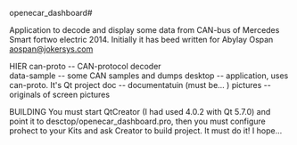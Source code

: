openecar_dashboard#

Application to decode and display some data from CAN-bus of Mercedes Smart fortwo electric 2014. Initially it has beed written for Abylay Ospan <aospan@jokersys.com>

HIER
can-proto    -- CAN-protocol decoder  
data-sample  -- some CAN samples and dumps 
desktop      -- application, uses can-proto. It's Qt project
doc          -- documentatuin (must be... )
pictures     -- originals of screen pictures

BUILDING
You must start QtCreator (I had used 4.0.2 with Qt 5.7.0) and point it to desctop/openecar_dashboard.pro, then you must configure prohect to your Kits and ask Creator to build project. It must do it! I hope...


